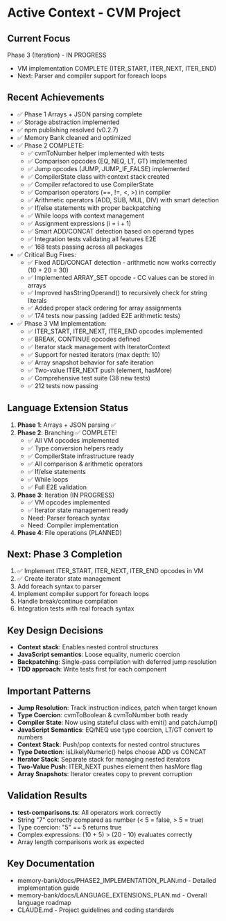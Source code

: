 # Active Context - CVM Project

## Current Focus
Phase 3 (Iteration) - IN PROGRESS
- VM implementation COMPLETE (ITER_START, ITER_NEXT, ITER_END)
- Next: Parser and compiler support for foreach loops

## Recent Achievements
- ✅ Phase 1 Arrays + JSON parsing complete
- ✅ Storage abstraction implemented 
- ✅ npm publishing resolved (v0.2.7)
- ✅ Memory Bank cleaned and optimized
- ✅ Phase 2 COMPLETE:
  - ✅ cvmToNumber helper implemented with tests
  - ✅ Comparison opcodes (EQ, NEQ, LT, GT) implemented
  - ✅ Jump opcodes (JUMP, JUMP_IF_FALSE) implemented
  - ✅ CompilerState class with context stack created
  - ✅ Compiler refactored to use CompilerState
  - ✅ Comparison operators (==, !=, <, >) in compiler
  - ✅ Arithmetic operators (ADD, SUB, MUL, DIV) with smart detection
  - ✅ If/else statements with proper backpatching
  - ✅ While loops with context management
  - ✅ Assignment expressions (i = i + 1)
  - ✅ Smart ADD/CONCAT detection based on operand types
  - ✅ Integration tests validating all features E2E
  - ✅ 168 tests passing across all packages
- ✅ Critical Bug Fixes:
  - ✅ Fixed ADD/CONCAT detection - arithmetic now works correctly (10 + 20 = 30)
  - ✅ Implemented ARRAY_SET opcode - CC values can be stored in arrays
  - ✅ Improved hasStringOperand() to recursively check for string literals
  - ✅ Added proper stack ordering for array assignments
  - ✅ 174 tests now passing (added E2E arithmetic tests)
- ✅ Phase 3 VM Implementation:
  - ✅ ITER_START, ITER_NEXT, ITER_END opcodes implemented
  - ✅ BREAK, CONTINUE opcodes defined
  - ✅ Iterator stack management with IteratorContext
  - ✅ Support for nested iterators (max depth: 10)
  - ✅ Array snapshot behavior for safe iteration
  - ✅ Two-value ITER_NEXT push (element, hasMore)
  - ✅ Comprehensive test suite (38 new tests)
  - ✅ 212 tests now passing

## Language Extension Status
1. **Phase 1**: Arrays + JSON parsing ✅
2. **Phase 2**: Branching ✅ COMPLETE!
   - ✅ All VM opcodes implemented
   - ✅ Type conversion helpers ready
   - ✅ CompilerState infrastructure ready
   - ✅ All comparison & arithmetic operators
   - ✅ If/else statements
   - ✅ While loops
   - ✅ Full E2E validation
3. **Phase 3**: Iteration (IN PROGRESS)
   - ✅ VM opcodes implemented
   - ✅ Iterator state management ready
   - Need: Parser foreach syntax
   - Need: Compiler implementation
4. **Phase 4**: File operations (PLANNED)

## Next: Phase 3 Completion
1. ✅ Implement ITER_START, ITER_NEXT, ITER_END opcodes in VM
2. ✅ Create iterator state management
3. Add foreach syntax to parser
4. Implement compiler support for foreach loops
5. Handle break/continue compilation
6. Integration tests with real foreach syntax

## Key Design Decisions
- **Context stack**: Enables nested control structures
- **JavaScript semantics**: Loose equality, numeric coercion
- **Backpatching**: Single-pass compilation with deferred jump resolution
- **TDD approach**: Write tests first for each component

## Important Patterns
- **Jump Resolution**: Track instruction indices, patch when target known
- **Type Coercion**: cvmToBoolean & cvmToNumber both ready
- **Compiler State**: Now using stateful class with emit() and patchJump()
- **JavaScript Semantics**: EQ/NEQ use type coercion, LT/GT convert to numbers
- **Context Stack**: Push/pop contexts for nested control structures
- **Type Detection**: isLikelyNumeric() helps choose ADD vs CONCAT
- **Iterator Stack**: Separate stack for managing nested iterators
- **Two-Value Push**: ITER_NEXT pushes element then hasMore flag
- **Array Snapshots**: Iterator creates copy to prevent corruption

## Validation Results
- **test-comparisons.ts**: All operators work correctly
- String "7" correctly compared as number (< 5 = false, > 5 = true)
- Type coercion: "5" == 5 returns true
- Complex expressions: (10 + 5) > (20 - 10) evaluates correctly
- Array length comparisons work as expected

## Key Documentation
- memory-bank/docs/PHASE2_IMPLEMENTATION_PLAN.md - Detailed implementation guide
- memory-bank/docs/LANGUAGE_EXTENSIONS_PLAN.md - Overall language roadmap
- CLAUDE.md - Project guidelines and coding standards